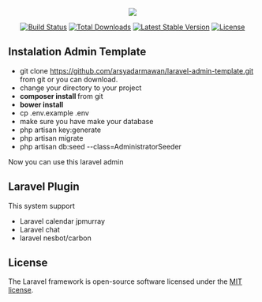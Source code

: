 <p align="center"><img src="https://laravel.com/assets/img/components/logo-laravel.svg"></p>

<p align="center">
<a href="https://travis-ci.org/laravel/framework"><img src="https://travis-ci.org/laravel/framework.svg" alt="Build Status"></a>
<a href="https://packagist.org/packages/laravel/framework"><img src="https://poser.pugx.org/laravel/framework/d/total.svg" alt="Total Downloads"></a>
<a href="https://packagist.org/packages/laravel/framework"><img src="https://poser.pugx.org/laravel/framework/v/stable.svg" alt="Latest Stable Version"></a>
<a href="https://packagist.org/packages/laravel/framework"><img src="https://poser.pugx.org/laravel/framework/license.svg" alt="License"></a>
</p>

## Instalation Admin Template
- git clone https://github.com/arsyadarmawan/laravel-admin-template.git from git or you can download. 
- change your directory to your project
- <b>composer install </b> from git
- <b>bower install</b>
- cp .env.example .env
- make sure you have make your database
- php artisan key:generate
- php artisan migrate
- php artisan db:seed --class=AdministratorSeeder

Now you can use this laravel admin

## Laravel Plugin
This system support
- Laravel calendar jpmurray
- Laravel chat
- laravel nesbot/carbon


## License

The Laravel framework is open-source software licensed under the [MIT license](https://opensource.org/licenses/MIT).
